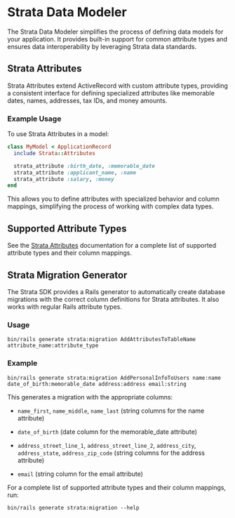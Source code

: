 # Strata Data Modeler

The Strata Data Modeler simplifies the process of defining data models for your application. It provides built-in support for common attribute types and ensures data interoperability by leveraging Strata data standards.

## Strata Attributes

Strata Attributes extend ActiveRecord with custom attribute types, providing a consistent interface for defining specialized attributes like memorable dates, names, addresses, tax IDs, and money amounts.

### Example Usage

To use Strata Attributes in a model:

```ruby
class MyModel < ApplicationRecord
  include Strata::Attributes

  strata_attribute :birth_date, :memorable_date
  strata_attribute :applicant_name, :name
  strata_attribute :salary, :money
end
```

This allows you to define attributes with specialized behavior and column mappings, simplifying the process of working with complex data types.

## Supported Attribute Types

See the [Strata Attributes](./strata-attributes.md) documentation for a complete list of supported attribute types and their column mappings.

## Strata Migration Generator

The Strata SDK provides a Rails generator to automatically create database migrations with the correct column definitions for Strata attributes. It also works with regular Rails attribute types.

### Usage

```shell
bin/rails generate strata:migration AddAttributesToTableName attribute_name:attribute_type
```

### Example

```shell
bin/rails generate strata:migration AddPersonalInfoToUsers name:name date_of_birth:memorable_date address:address email:string
```

This generates a migration with the appropriate columns:

- `name_first`, `name_middle`, `name_last` (string columns for the name attribute)

- `date_of_birth` (date column for the memorable_date attribute)  

- `address_street_line_1`, `address_street_line_2`, `address_city`, `address_state`, `address_zip_code` (string columns for the address attribute)

- `email` (string column for the email attribute)

For a complete list of supported attribute types and their column mappings, run:

```shell
bin/rails generate strata:migration --help
```
